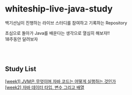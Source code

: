 # whiteship-live-java-study  

백기선님이 진행하는 라이브 스터디를 참여하고 기록하는 Repository  

초심으로 돌아가 Java를 배운다는 생각으로 열심히 해보자!!  
18주동안 달려보자  

</br> </br>

## Study List
[[week1] JVM은 무엇이며 자바 코드는 어떻게 실행하는 것인가](https://github.com/garlickim/whiteship-live-java-study/blob/main/%5Bweek1%5D%20JVM%EC%9D%80%20%EB%AC%B4%EC%97%87%EC%9D%B4%EB%A9%B0%20%EC%9E%90%EB%B0%94%20%EC%BD%94%EB%93%9C%EB%8A%94%20%EC%96%B4%EB%96%BB%EA%B2%8C%20%EC%8B%A4%ED%96%89%ED%95%98%EB%8A%94%20%EA%B2%83%EC%9D%B8%EA%B0%80.md)  
[[week2] 자바 데이터 타입, 변수 그리고 배열](https://github.com/garlickim/whiteship-live-java-study/blob/main/%5Bweek2%5D%20%EC%9E%90%EB%B0%94%20%EB%8D%B0%EC%9D%B4%ED%84%B0%20%ED%83%80%EC%9E%85%2C%20%EB%B3%80%EC%88%98%20%EA%B7%B8%EB%A6%AC%EA%B3%A0%20%EB%B0%B0%EC%97%B4.md)
